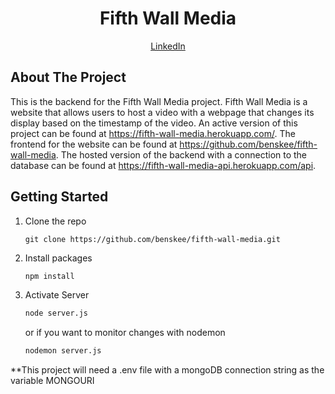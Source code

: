 <h1 align="center">Fifth Wall Media</h1>
<p align="center"><a href="https://www.linkedin.com/in/ben-skee-software-engineer/">LinkedIn</a>

## About The Project

This is the backend for the Fifth Wall Media project. Fifth Wall Media is a website that allows users to host a video with a webpage that changes its display based on the timestamp of the video. An active version of this project can be found at <a href="https://fifth-wall-media.herokuapp.com/">https://fifth-wall-media.herokuapp.com/</a>. The frontend for the website can be found at <a href="https://github.com/benskee/fifth-wall-media">https://github.com/benskee/fifth-wall-media</a>. The hosted version of the backend with a connection to the database can be found at <a href="https://fifth-wall-media-api.herokuapp.com/api">https://fifth-wall-media-api.herokuapp.com/api</a>.

## Getting Started

1. Clone the repo
    ```shell
    git clone https://github.com/benskee/fifth-wall-media.git
    ```

2. Install packages
    ```sh
    npm install
    ```

3. Activate Server

    ```sh 
    node server.js
    ```

    or if you want to monitor changes with nodemon

    ```sh 
    nodemon server.js
    ```

**This project will need a .env file with a mongoDB connection string as the variable MONGOURI